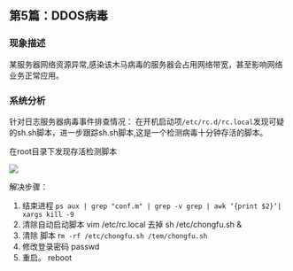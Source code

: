 ## 第5篇：DDOS病毒

### 现象描述

某服务器网络资源异常,感染该木马病毒的服务器会占用网络带宽，甚至影响网络业务正常应用。

### 系统分析

针对日志服务器病毒事件排查情况：
在开机启动项`/etc/rc.d/rc.local`发现可疑的sh.sh脚本，进一步跟踪sh.sh脚本,这是一个检测病毒十分钟存活的脚本。

在root目录下发现存活检测脚本

![](http://img-upaiyun-own.test.upcdn.net/linux-14-1.png)

解决步骤：

1. 结束进程 `ps aux | grep "conf.m" | grep -v grep | awk ‘{print $2}‘| xargs kill -9` 
2. 清除自动启动脚本 vim /etc/rc.local 去掉 sh /etc/chongfu.sh & 
3. 清除 脚本 r`m -rf /etc/chongfu.sh /tem/chongfu.sh` 
4. 修改登录密码 passwd 
5. 重启。 reboot